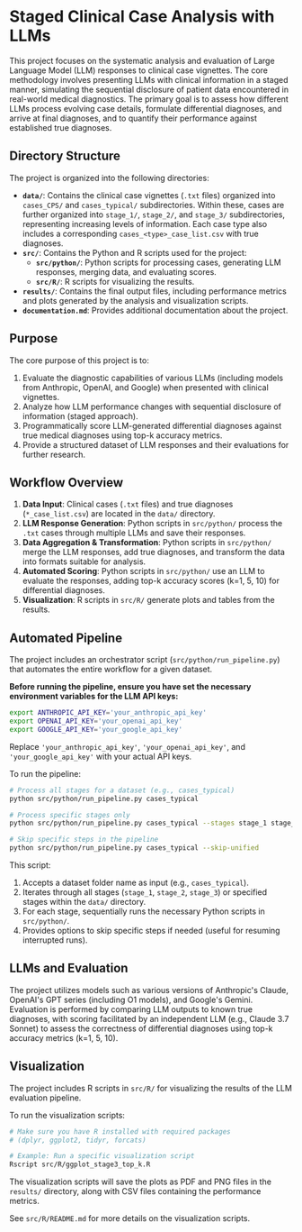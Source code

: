 # Staged Clinical Case Analysis with LLMs

This project focuses on the systematic analysis and evaluation of Large Language Model (LLM) responses to clinical case vignettes. The core methodology involves presenting LLMs with clinical information in a staged manner, simulating the sequential disclosure of patient data encountered in real-world medical diagnostics. The primary goal is to assess how different LLMs process evolving case details, formulate differential diagnoses, and arrive at final diagnoses, and to quantify their performance against established true diagnoses.

## Directory Structure

The project is organized into the following directories:

*   **`data/`**: Contains the clinical case vignettes (`.txt` files) organized into `cases_CPS/` and `cases_typical/` subdirectories. Within these, cases are further organized into `stage_1/`, `stage_2/`, and `stage_3/` subdirectories, representing increasing levels of information. Each case type also includes a corresponding `cases_<type>_case_list.csv` with true diagnoses.
*   **`src/`**: Contains the Python and R scripts used for the project:
    *   **`src/python/`**: Python scripts for processing cases, generating LLM responses, merging data, and evaluating scores.
    *   **`src/R/`**: R scripts for visualizing the results.
*   **`results/`**: Contains the final output files, including performance metrics and plots generated by the analysis and visualization scripts.
*   **`documentation.md`**: Provides additional documentation about the project.

## Purpose

The core purpose of this project is to:
1.  Evaluate the diagnostic capabilities of various LLMs (including models from Anthropic, OpenAI, and Google) when presented with clinical vignettes.
2.  Analyze how LLM performance changes with sequential disclosure of information (staged approach).
3.  Programmatically score LLM-generated differential diagnoses against true medical diagnoses using top-k accuracy metrics.
4.  Provide a structured dataset of LLM responses and their evaluations for further research.

## Workflow Overview

1.  **Data Input**: Clinical cases (`.txt` files) and true diagnoses (`*_case_list.csv`) are located in the `data/` directory.
2.  **LLM Response Generation**: Python scripts in `src/python/` process the `.txt` cases through multiple LLMs and save their responses.
3.  **Data Aggregation & Transformation**: Python scripts in `src/python/` merge the LLM responses, add true diagnoses, and transform the data into formats suitable for analysis.
4.  **Automated Scoring**: Python scripts in `src/python/` use an LLM to evaluate the responses, adding top-k accuracy scores (k=1, 5, 10) for differential diagnoses.
5.  **Visualization**: R scripts in `src/R/` generate plots and tables from the results.

## Automated Pipeline

The project includes an orchestrator script (`src/python/run_pipeline.py`) that automates the entire workflow for a given dataset.

**Before running the pipeline, ensure you have set the necessary environment variables for the LLM API keys:**

```bash
export ANTHROPIC_API_KEY='your_anthropic_api_key'
export OPENAI_API_KEY='your_openai_api_key'
export GOOGLE_API_KEY='your_google_api_key'
```

Replace `'your_anthropic_api_key'`, `'your_openai_api_key'`, and `'your_google_api_key'` with your actual API keys.

To run the pipeline:

```bash
# Process all stages for a dataset (e.g., cases_typical)
python src/python/run_pipeline.py cases_typical

# Process specific stages only
python src/python/run_pipeline.py cases_typical --stages stage_1 stage_3

# Skip specific steps in the pipeline
python src/python/run_pipeline.py cases_typical --skip-unified
```

This script:
1. Accepts a dataset folder name as input (e.g., `cases_typical`).
2. Iterates through all stages (`stage_1`, `stage_2`, `stage_3`) or specified stages within the `data/` directory.
3. For each stage, sequentially runs the necessary Python scripts in `src/python/`.
4. Provides options to skip specific steps if needed (useful for resuming interrupted runs).

## LLMs and Evaluation

The project utilizes models such as various versions of Anthropic's Claude, OpenAI's GPT series (including O1 models), and Google's Gemini. Evaluation is performed by comparing LLM outputs to known true diagnoses, with scoring facilitated by an independent LLM (e.g., Claude 3.7 Sonnet) to assess the correctness of differential diagnoses using top-k accuracy metrics (k=1, 5, 10).

## Visualization

The project includes R scripts in `src/R/` for visualizing the results of the LLM evaluation pipeline.

To run the visualization scripts:

```bash
# Make sure you have R installed with required packages
# (dplyr, ggplot2, tidyr, forcats)

# Example: Run a specific visualization script
Rscript src/R/ggplot_stage3_top_k.R
```

The visualization scripts will save the plots as PDF and PNG files in the `results/` directory, along with CSV files containing the performance metrics.

See `src/R/README.md` for more details on the visualization scripts.

